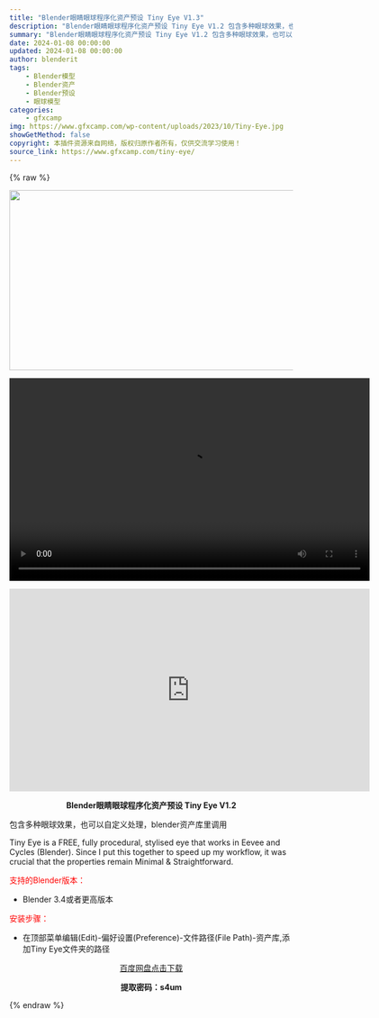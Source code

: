 ```yaml
---
title: "Blender眼睛眼球程序化资产预设 Tiny Eye V1.3"
description: "Blender眼睛眼球程序化资产预设 Tiny Eye V1.2 包含多种眼球效果，也可以自定义处理，blender资产库里调用 Tiny Eye is a FREE, fully procedura..."
summary: "Blender眼睛眼球程序化资产预设 Tiny Eye V1.2 包含多种眼球效果，也可以自定义处理，blender资产库里调用 Tiny Eye is a FREE, fully procedura..."
date: 2024-01-08 00:00:00
updated: 2024-01-08 00:00:00
author: blenderit
tags: 
    - Blender模型
    - Blender资产
    - Blender预设
    - 眼球模型
categories:
    - gfxcamp
img: https://www.gfxcamp.com/wp-content/uploads/2023/10/Tiny-Eye.jpg
showGetMethod: false
copyright: 本插件资源来自网络，版权归原作者所有，仅供交流学习使用！
source_link: https://www.gfxcamp.com/tiny-eye/
---
```


{% raw %}
<div><p><img decoding="async" class="aligncenter size-full wp-image-115375" src="https://www.gfxcamp.com/wp-content/uploads/2023/10/Tiny-Eye.jpg" data-src="https://www.gfxcamp.com/wp-content/uploads/2023/10/Tiny-Eye.jpg" alt="" width="640" height="320"><br>
</p><center><div style="width: 640px;" class="wp-video"><!--[if lt IE 9]><script>document.createElement('video');</script><![endif]-->
<video class="wp-video-shortcode" id="video-115497-1" width="640" height="360" preload="true" controls="controls"><source type="video/mp4" src="http://cloud.video.taobao.com/play/u/null/p/1/e/6/t/1/430693716868.mp4?_=1"></source><a href="http://cloud.video.taobao.com/play/u/null/p/1/e/6/t/1/430693716868.mp4">http://cloud.video.taobao.com/play/u/null/p/1/e/6/t/1/430693716868.mp4</a></video></div></center><p style="text-align: center;"><iframe loading="lazy" src="https://player.youku.com/embed/XNjA4ODg1ODExMg==" width="640" height="360" frameborder="0" allowfullscreen="allowfullscreen" data-mce-fragment="1"></iframe></p><p style="text-align: center;"><strong>Blender眼睛眼球程序化资产预设 Tiny Eye V1.2</strong></p><p>包含多种眼球效果，也可以自定义处理，blender资产库里调用</p><p>Tiny Eye is a FREE, fully procedural, stylised eye that works in Eevee and Cycles (Blender). Since I put this together to speed up my workflow, it was crucial that the properties remain Minimal &amp; Straightforward.</p><p style="text-align: left;"><span style="color: #ff0000;">支持的Blender版本：</span></p><ul>
<li style="text-align: left;">Blender 3.4或者更高版本</li>
</ul><p style="text-align: left;"><span style="color: #ff0000;">安装步骤：</span></p><ul>
<li>在顶部菜单编辑(Edit)-偏好设置(Preference)-文件路径(File Path)-资产库,添加Tiny Eye文件夹的路径</li>
</ul><p style="text-align: center;"><a class="maxbutton-3 maxbutton maxbutton-baidu" target="_blank" rel="noopener" href="https://pan.baidu.com/s/1RB1MYVHfHu1VUBU2aq0I7g?pwd=s4um"><span class="mb-text">百度网盘点击下载</span></a></p><p style="text-align: center;"><strong>提取密码：s4um</strong></p></div>
<div style="display: none">gfxcamp</div>
{% endraw %}
